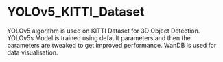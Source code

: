 # YOLOv5_KITTI_Dataset
YOLOv5 algorithm is used on KITTI Dataset for 3D Object Detection. YOLOv5s Model is trained using default parameters and then the parameters are tweaked to get improved performance. WanDB is used for data visualisation.
